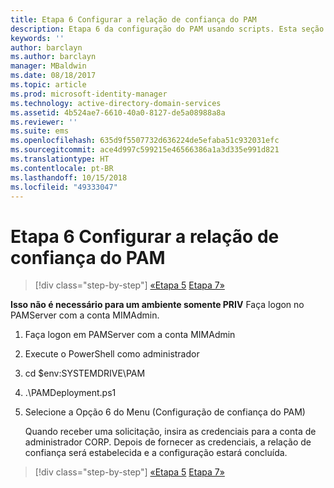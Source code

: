 ```yaml
---
title: Etapa 6 Configurar a relação de confiança do PAM
description: Etapa 6 da configuração do PAM usando scripts. Esta seção aborda as configurações de confiança necessárias entre os domínios CORP e PRIV
keywords: ''
author: barclayn
ms.author: barclayn
manager: MBaldwin
ms.date: 08/18/2017
ms.topic: article
ms.prod: microsoft-identity-manager
ms.technology: active-directory-domain-services
ms.assetid: 4b524ae7-6610-40a0-8127-de5a08988a8a
ms.reviewer: ''
ms.suite: ems
ms.openlocfilehash: 635d9f5507732d636224de5efaba51c932031efc
ms.sourcegitcommit: ace4d997c599215e46566386a1a3d335e991d821
ms.translationtype: HT
ms.contentlocale: pt-BR
ms.lasthandoff: 10/15/2018
ms.locfileid: "49333047"
---
```

# <a name="step-6-set-up-the-pam-trust"></a>Etapa 6 Configurar a relação de confiança do PAM

> [!div class="step-by-step"]
> [«Etapa 5](sp1-step5-configuring-pam.md)
> [Etapa 7»](sp1-step7-setup-sidhistory-sidfiltering.md)

**Isso não é necessário para um ambiente somente PRIV** Faça logon no PAMServer com a conta MIMAdmin.

1. Faça logon em PAMServer com a conta MIMAdmin
2. Execute o PowerShell como administrador
3. cd $env:SYSTEMDRIVE\PAM
4. .\PAMDeployment.ps1
5. Selecione a Opção 6 do Menu (Configuração de confiança do PAM)

   Quando receber uma solicitação, insira as credenciais para a conta de administrador CORP. Depois de fornecer as credenciais, a relação de confiança será estabelecida e a configuração estará concluída.

> [!div class="step-by-step"]
> [«Etapa 5](sp1-step5-configuring-pam.md)
> [Etapa 7»](sp1-step7-setup-sidhistory-sidfiltering.md)
